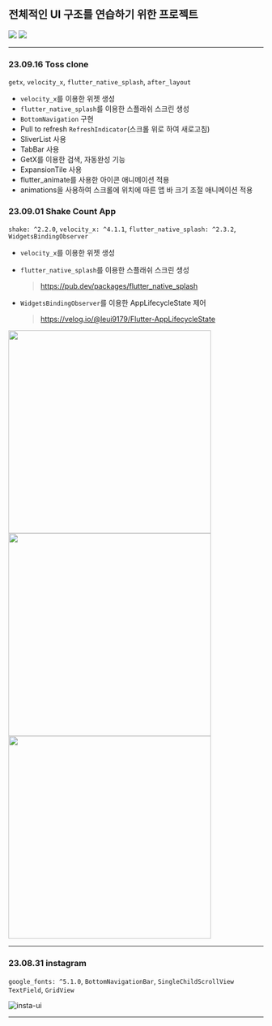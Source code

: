 ## 전체적인 UI 구조를 연습하기 위한 프로젝트

<img src="https://img.shields.io/badge/dart 3.0.5-0175C2?style=for-the-badge&logo=dart&logoColor=white"> <img src="https://img.shields.io/badge/flutter 3.13.1-02569B?style=for-the-badge&logo=flutter&logoColor=white">

---

### 23.09.16 Toss clone
`getx`,
`velocity_x`,
`flutter_native_splash`,
`after_layout`

- `velocity_x`를 이용한 위젯 생성
- `flutter_native_splash`를 이용한 스플래쉬 스크린 생성 
- `BottomNavigation` 구현
- Pull to refresh `RefreshIndicator`(스크롤 위로 하여 새로고침)
- SliverList 사용
- TabBar 사용
- GetX를 이용한 검색, 자동완성 기능
- ExpansionTile 사용
- flutter_animate를 사용한 아이콘 애니메이션 적용
- animations을 사용하여 스크롤에 위치에 따른 앱 바 크기 조절 애니메이션 적용


### 23.09.01 Shake Count App
`shake: ^2.2.0`, 
`velocity_x: ^4.1.1`, 
`flutter_native_splash: ^2.3.2`,
`WidgetsBindingObserver`

- `velocity_x`를 이용한 위젯 생성
- `flutter_native_splash`를 이용한 스플래쉬 스크린 생성 
    > https://pub.dev/packages/flutter_native_splash

- `WidgetsBindingObserver`를 이용한 AppLifecycleState 제어
    > https://velog.io/@leui9179/Flutter-AppLifecycleState

<img src = "https://github.com/Eui9179/flutter-ui-practice/assets/83222282/5963f00d-6689-464e-b607-67c13f280717" width="width 200" height="400">
<img src = "https://github.com/Eui9179/flutter-ui-practice/assets/83222282/addf5814-b8d4-46ac-8b3c-adf1f9d99a50" width="width 200" height="400">

<img src = "https://github.com/Eui9179/flutter-ui-practice/assets/83222282/e823bfb3-d929-42be-a984-6480093caf0b" width="width 400" height="400">

---

### 23.08.31 instagram
`google_fonts: ^5.1.0`, 
`BottomNavigationBar`,
`SingleChildScrollView`
`TextField`,
`GridView`

![insta-ui](https://github.com/Eui9179/flutter-ui-practice/assets/83222282/c5f71836-3f9e-4a67-8650-89720a54fd0e)

---

